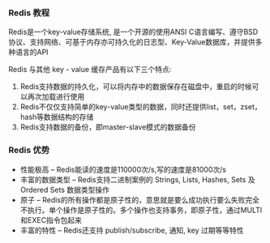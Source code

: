 ### Redis 教程

Redis是一个key-value存储系统, 是一个开源的使用ANSI C语言编写、遵守BSD协议、支持网络、可基于内存亦可持久化的日志型、Key-Value数据库，并提供多种语言的API

Redis 与其他 key - value 缓存产品有以下三个特点:

1. Redis支持数据的持久化，可以将内存中的数据保存在磁盘中，重启的时候可以再次加载进行使用
2. Redis不仅仅支持简单的key-value类型的数据，同时还提供list，set，zset，hash等数据结构的存储
3. Redis支持数据的备份，即master-slave模式的数据备份


### Redis 优势

- 性能极高 – Redis能读的速度是110000次/s,写的速度是81000次/s 
- 丰富的数据类型 – Redis支持二进制案例的 Strings, Lists, Hashes, Sets 及 Ordered Sets 数据类型操作
- 原子 – Redis的所有操作都是原子性的，意思就是要么成功执行要么失败完全不执行。单个操作是原子性的。多个操作也支持事务，即原子性，通过MULTI和EXEC指令包起来
- 丰富的特性 – Redis还支持 publish/subscribe, 通知, key 过期等等特性


